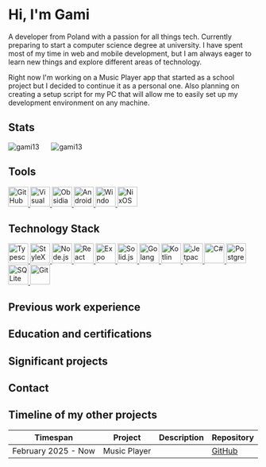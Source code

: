 # Hi, I'm Gami

A developer from Poland with a passion for all things tech. 
Currently preparing to start a computer science degree at university.
I have spent most of my time in web and mobile development, but I am always eager to learn new things and explore different areas of technology.

Right now I'm working on a Music Player app that started as a school project but I decided to continue it as a personal one. Also planning on creating a setup script for my PC that will allow me to easily set up my development environment on any machine.


## Stats
<div>
<img src="https://github-readme-streak-stats.herokuapp.com/?user=Gami13&theme=transparent&hide_border=false" alt="gami13" style="margin-right: 20px;" />
<img src="https://github-readme-stats.vercel.app/api/top-langs/?username=Gami13&layout=compact&theme=transparent&hide=html,css,powershell&langs_count=8" alt="gami13" />
</div>

## Tools
<!-- Github -->
<a href="https://github.com" target="_blank"> 
<img src="https://cdn.jsdelivr.net/gh/devicons/devicon/icons/github/github-original.svg" alt="GitHub" width="40" height="40"/> 
</a> 
<!-- VSCode -->
<a href="https://code.visualstudio.com/" target="_blank"> <img src="https://cdn.jsdelivr.net/gh/devicons/devicon/icons/vscode/vscode-original.svg" alt="Visual Studio Code" width="40" height="40"/> 
</a> 
<!-- Obsidian -->
<a href="https://obsidian.md/" target="_blank"> 
<img src="https://obsidian.md/favicon.ico" alt="Obsidian" width="40" height="40"/> 
</a>
<!-- Android Studio -->
<a href="https://developer.android.com/studio" target="_blank"> 
<img src="https://cdn.jsdelivr.net/gh/devicons/devicon@latest/icons/androidstudio/androidstudio-original.svg" height="40" width="40" alt="Android Studio" />
</a>
<!-- Windows -->
<a href="https://www.microsoft.com/en-us/windows" target="_blank">
<img src="https://cdn.jsdelivr.net/gh/devicons/devicon@latest/icons/windows11/windows11-original.svg" height="40" width="40" alt="Windows" />
</a>
<!-- NixOS -->
<a href="https://nixos.org/" target="_blank">
<img src="https://cdn.jsdelivr.net/gh/devicons/devicon@latest/icons/nixos/nixos-original.svg" height="40" width="40" alt="NixOS" />
</a>

## Technology Stack
<!-- Typescript -->
<a href="https://www.typescriptlang.org/" target="_blank">
<img src="https://cdn.jsdelivr.net/gh/devicons/devicon@latest/icons/typescript/typescript-original.svg" height="40" width="40" alt="Typescript"/>
</a>
<!-- CSS -->
<!-- <a href="https://www.w3.org/Style/CSS/Overview.en.html" target="_blank">
<img src="https://cdn.jsdelivr.net/gh/devicons/devicon@latest/icons/css3/css3-original.svg" height="40" width="40"/>
</a> -->
<!-- HTML -->
<!-- <a href="https://html.spec.whatwg.org/multipage/" target="_blank">
<img src="https://cdn.jsdelivr.net/gh/devicons/devicon@latest/icons/html5/html5-original.svg" height="40" width="40"/>
</a> -->
<!-- StyleX -->
<a href="https://stylex.com/" target="_blank">
<img src="https://stylexjs.com/img/favicon.svg" height="40" width="40" alt="StyleX"/>
</a>
<!-- Node.js -->
<a href="https://nodejs.org/" target="_blank">
<img src="https://cdn.jsdelivr.net/gh/devicons/devicon@latest/icons/nodejs/nodejs-original.svg" height="40" width="40" alt="Node.js"/>
</a>
<!-- React -->
<a href="https://reactjs.org/" target="_blank">
<img src="https://cdn.jsdelivr.net/gh/devicons/devicon@latest/icons/react/react-original.svg" height="40" width="40" alt="React"/>
</a>
<!-- Expo (React Native)-->
<a href="https://expo.dev/" target="_blank">
<img src="https://static.expo.dev/static/favicons/favicon-dark-48x48.png" height="40" width="40" alt="Expo (React Native)"/>
</a>
<!-- Solid.js -->
<a href="https://solidjs.com/" target="_blank">
<img src="https://cdn.jsdelivr.net/gh/devicons/devicon@latest/icons/solidjs/solidjs-original.svg" height="40" width="40" alt="Solid.js"/>
</a>
<!-- Golang -->
<a href="https://golang.org/" target="_blank">
<img src="https://cdn.jsdelivr.net/gh/devicons/devicon@latest/icons/go/go-original.svg" height="40" width="40" alt="Golang"/>
</a>
<!-- Kotlin -->
<a href="https://kotlinlang.org/" target="_blank">
<img src="https://cdn.jsdelivr.net/gh/devicons/devicon@latest/icons/kotlin/kotlin-original.svg" height="40" width="40" alt="Kotlin" />
</a>
<!-- Jetpack Compose -->
<a href="https://developer.android.com/jetpack/compose" target="_blank">
<img src="https://cdn.jsdelivr.net/gh/devicons/devicon@latest/icons/jetpackcompose/jetpackcompose-original.svg" height="40" width="40" alt="Jetpack Compose" />
</a>
<!-- C# -->
<a href="https://dotnet.microsoft.com/en-us/apps/aspnet" target="_blank">
<img src="https://cdn.jsdelivr.net/gh/devicons/devicon@latest/icons/csharp/csharp-original.svg" height="40" width="40" alt="C#" />
</a>
<!-- PostgreSQL -->
<a href="https://www.postgresql.org/" target="_blank">
<img src="https://cdn.jsdelivr.net/gh/devicons/devicon@latest/icons/postgresql/postgresql-original.svg" height="40" width="40" alt="PostgreSQL" />
</a>
<!-- SQLite -->
<a href="https://www.sqlite.org/" target="_blank">
<img src="https://cdn.jsdelivr.net/gh/devicons/devicon@latest/icons/sqlite/sqlite-original.svg" height="40" width="40" alt="SQLite" />
</a>
<!-- Git -->
<a href="https://git-scm.com/" target="_blank">
<img src="https://cdn.jsdelivr.net/gh/devicons/devicon@latest/icons/git/git-original.svg" height="40" width="40" alt="Git" />
</a>

## Previous work experience
<!-- 2024 May-June and July-September AND 2023 May-June at TLC, first two are internships, last one is a full-time job -->
<!--2021 June-July internship at PELG -->

## Education and certifications
<!-- 2020-2025 Programming Technician at Zespół Szkół Nr 1 Im. Ignacego Łukasiewicza, graduated with the highest grade average in the whole school (5.2)-->
<!-- Planning Computer Science college in 2025 -->
<!-- INF-03 certificate 97% -->
<!-- INF-04 certificate 95% -->
<!-- ECDL - S6 - Web Editing Certificate -->
<!-- ECDL - S10 - Computing Certificate -->
<!-- Kompugraf - Raster Graphics Course -->
## Significant projects
<!-- Music Player app -->
<!-- Can I skip - an app that calculates how many classes you can skip before hitting an attendance threshold -->
<!-- WSV implementation in Go -->
<!-- Discord client - spent a significant amount of time on it, but we later abandoned it because we lost passion, and have noticed that Tauri is not actually that much more efficient than Electron -->

## Contact
<!-- Marcin Czechowicz
gamiofficial0@gmail.com (probably gonna change to the outlook one if i find a good email client) -->
<!-- Discord: gami13, most likely to respond in a matter of minutes -->


## Timeline of my other projects
| Timespan            | Project      | Description | Repository                                      |
| ------------------- | ------------ | ----------- | ----------------------------------------------- |
| February 2025 - Now | Music Player |             | [GitHub](https://github.com/Gami13/MusicPlayer) |
